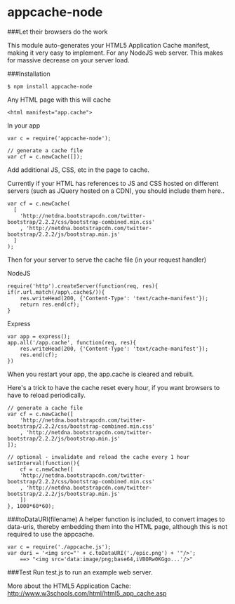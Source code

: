 appcache-node
=============
   
###Let their browsers do the work

This module auto-generates your HTML5 Application Cache manifest, making it very easy to implement.  For any NodeJS web server.  This makes for massive decrease on your server load.  

###Installation
````
$ npm install appcache-node
````

Any HTML page with this will cache
````  
<html manifest="app.cache"> 
````

In your app
````
var c = require('appcache-node');

// generate a cache file
var cf = c.newCache([]);
````

Add additional JS, CSS, etc in the page to cache.    

Currently if your HTML has references to JS and CSS hosted on different servers
(such as JQuery hosted on a CDN), you should include them here..

````
var cf = c.newCache(
  [
	'http://netdna.bootstrapcdn.com/twitter-bootstrap/2.2.2/css/bootstrap-combined.min.css'
	, 'http://netdna.bootstrapcdn.com/twitter-bootstrap/2.2.2/js/bootstrap.min.js'
  ]
);
````

Then for your server to serve the cache file (in your request handler)

NodeJS
````
require('http').createServer(function(req, res){
if(r.url.match(/app\.cache$/)){
	res.writeHead(200, {'Content-Type': 'text/cache-manifest'});
	return res.end(cf);
}
````

Express
````
var app = express();
app.all('/app.cache', function(req, res){
    res.writeHead(200, {'Content-Type': 'text/cache-manifest'});
    res.end(cf);
})
````

When you restart your app, the app.cache is cleared and rebuilt.    

Here's a trick to have the cache reset every hour, if you want browsers to have to reload periodically.
````
// generate a cache file
var cf = c.newCache([
	'http://netdna.bootstrapcdn.com/twitter-bootstrap/2.2.2/css/bootstrap-combined.min.css'
	, 'http://netdna.bootstrapcdn.com/twitter-bootstrap/2.2.2/js/bootstrap.min.js'
]);

// optional - invalidate and reload the cache every 1 hour
setInterval(function(){
	cf = c.newCache([
	'http://netdna.bootstrapcdn.com/twitter-bootstrap/2.2.2/css/bootstrap-combined.min.css'
	, 'http://netdna.bootstrapcdn.com/twitter-bootstrap/2.2.2/js/bootstrap.min.js'
	])
}, 1000*60*60);
````

###toDataURI(filename)
A helper function is included, to convert images to data-uris, thereby embedding them into the HTML page, although this is not required to use the appcache.
````
var c = require('./appcache.js');
var duri = '<img src="' + c.toDataURI('./epic.png') + '"/>';
	==> "<img src='data:image/png;base64,iVBORw0KGgo...'/>"
````

###Test
Run test.js to run an example web server.

More about the HTML5 Application Cache:    
http://www.w3schools.com/html/html5_app_cache.asp
